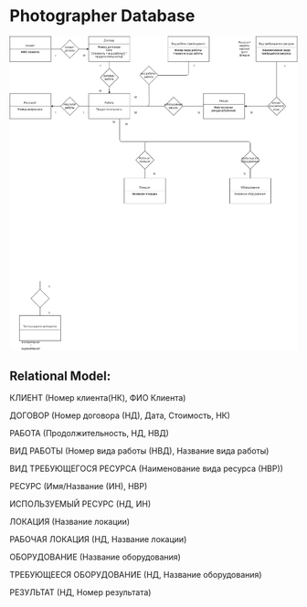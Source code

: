 # Photographer Database
![Diagram](Photographer.png?raw=true)

## Relational Model: 

КЛИЕНТ (Номер клиента(НК), ФИО Клиента)

ДОГОВОР (Номер договора (НД), Дата, Стоимость, НК)

РАБОТА (Продолжительность, НД, НВД)

ВИД РАБОТЫ (Номер вида работы (НВД), Название вида работы)

ВИД ТРЕБУЮЩЕГОСЯ РЕСУРСА (Наименование вида ресурса (НВР))

РЕСУРС (Имя/Название (ИН), НВР)

ИСПОЛЬЗУЕМЫЙ РЕСУРС (НД, ИН)

ЛОКАЦИЯ (Название локации)

РАБОЧАЯ ЛОКАЦИЯ (НД, Название локации)

ОБОРУДОВАНИЕ (Название оборудования)

ТРЕБУЮЩЕЕСЯ ОБОРУДОВАНИЕ (НД, Название оборудования)

РЕЗУЛЬТАТ (НД, Номер результата)

